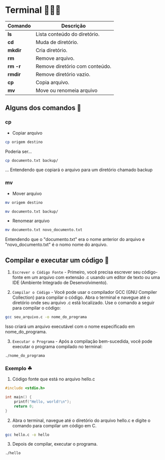 # Terminal 👩🏻‍💻

Comando | Descrição 
----|----
**ls** | Lista conteúdo do diretório.
**cd** |  Muda de diretório.
**mkdir** | Cria diretório.
**rm** | Remove arquivo.
**rm -r** | Remove diretório com conteúdo.
**rmdir** | Remove diretório vazio.
**cp** | Copia arquivo.
**mv** | Move ou renomeia arquivo 


## Alguns dos comandos 📍

### cp 
- Copiar arquivo

```bash
cp origem destino
```

Poderia ser...

```bash
cp documento.txt backup/
```

... Entendendo que copiará o arquivo para um diretório chamado backup

### mv 

- Mover arquivo

```bash
mv origem destino
```

```bash
mv documento.txt backup/
```

- Renomear arquivo 

```bash
mv documento.txt novo_documento.txt
```

Entendendo que o "documento.txt" era o nome anterior do arquivo e "novo_documento.txt" é o nomo nome do arquivo.

## Compilar e executar um código 📖


1) `Escrever o Código Fonte` - Primeiro, você precisa escrever seu código-fonte em um arquivo com extensão .c usando um editor de texto ou uma IDE (Ambiente Integrado de Desenvolvimento).

2) `Compilar o Código` -  Você pode usar o compilador GCC (GNU Compiler Collection) para compilar o código. Abra o terminal e navegue até o diretório onde seu arquivo .c está localizado. Use o comando a seguir para compilar o código:

```bash
gcc seu_arquivo.c -o nome_do_programa
```

Isso criará um arquivo executável com o nome especificado em nome_do_programa.

3) `Executar o Programa` - Após a compilação bem-sucedida, você pode executar o programa compilado no terminal:

```bash
./nome_do_programa
```

### Exemplo ☘

1) Código fonte que está no arquivo hello.c
```c
#include <stdio.h>

int main() {
    printf("Hello, world!\n");
    return 0;
}
```

2) Abra o terminal, navegue até o diretório do arquivo hello.c e digite o comando para compilar um código em C.

```bash
gcc hello.c -o hello
```

3) Depois de compilar, executar o programa.

```bash
./hello
```